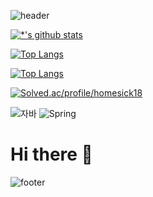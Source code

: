 ![header](https://capsule-render.vercel.app/api?type=waving&color=auto&height=200&section=header&text=Welcome!&fontSize=90)

[![*'s github stats](https://github-readme-stats.vercel.app/api?username=seoungLee)](https://github.com/seoungLee)

[![Top Langs](https://github-readme-stats.vercel.app/api/top-langs/?username=seoungLee)](https://github.com/seoungLee/github-readme-stats)

[![Top Langs](https://github-readme-stats.vercel.app/api/top-langs/?username=seoungLee&layout=compact)](https://github.com/seoungLee/github-readmestats)

[![Solved.ac/profile/homesick18](http://mazassumnida.wtf/api/v2/generate_badge?boj=honesick18)](https://solved.ac/honesick18)

![자바](https://img.shields.io/badge/-자바-007396?style=flat&logo=Java&logoColor=ffffff)
![Spring](https://img.shields.io/badge/-Spring-6DB33F?style=for-the-badge&logo=Spring&logoColor=white)

# Hi there 👋

![footer](https://capsule-render.vercel.app/api?type=waving&color=auto&height=150&section=footer&text=&fontSize=90)
